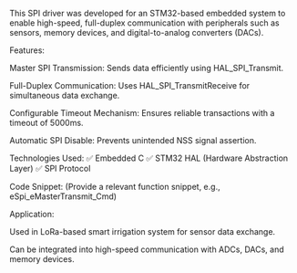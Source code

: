 This SPI driver was developed for an STM32-based embedded system to enable high-speed, full-duplex communication with peripherals such as sensors, memory devices, and digital-to-analog converters (DACs).

Features:

Master SPI Transmission: Sends data efficiently using HAL_SPI_Transmit.

Full-Duplex Communication: Uses HAL_SPI_TransmitReceive for simultaneous data exchange.

Configurable Timeout Mechanism: Ensures reliable transactions with a timeout of 5000ms.

Automatic SPI Disable: Prevents unintended NSS signal assertion.

Technologies Used:
✅ Embedded C
✅ STM32 HAL (Hardware Abstraction Layer)
✅ SPI Protocol

Code Snippet:
(Provide a relevant function snippet, e.g., eSpi_eMasterTransmit_Cmd)

Application:

Used in LoRa-based smart irrigation system for sensor data exchange.

Can be integrated into high-speed communication with ADCs, DACs, and memory devices.
